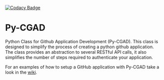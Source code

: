 [![Codacy Badge](https://app.codacy.com/project/badge/Grade/45bb7b1b4ae544ac9d442c110a37103d)](https://www.codacy.com/gh/lanl/Py-CGAD/dashboard?utm_source=github.com&amp;utm_medium=referral&amp;utm_content=lanl/Py-CGAD&amp;utm_campaign=Badge_Grade) 

# Py-CGAD

Python Class for Github Application Development (Py-CGAD). This class is 
designed to simplify the process of creating a python github application. The
class provides an abstraction to several RESTful API calls, it also simplifies
the number of steps required to authenticate your application.

For an examples of how to setup a GitHub application with Py-CGAD take a look in the 
[wiki](https://github.com/lanl/Py-CGAD/wiki).



